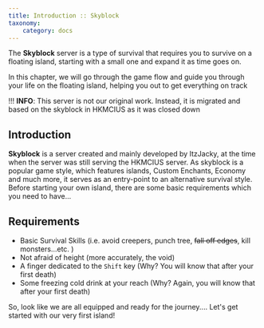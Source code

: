 ```yaml
---
title: Introduction :: Skyblock
taxonomy:
    category: docs
---
```


The **Skyblock** server is a type of survival that requires you to survive on a floating island, starting with a small one and expand it as time goes on.

In this chapter, we will go through the game flow and guide you through your life on the floating island, helping you out to get everything on track

!!! **INFO**: This server is not our original work. Instead, it is migrated and based on the skyblock in HKMCIUS as it was closed down

## Introduction

**Skyblock** is a server created and mainly developed by ItzJacky, at the time when the server was still serving the HKMCIUS server. As skyblock is a popular game style, which features islands, Custom Enchants, Economy and much more, it serves as an entry-point to an alternative survival style. Before starting your own island, there are some basic requirements which you need to have...

## Requirements
* Basic Survival Skills (i.e. avoid creepers, punch tree, ~~fall off edges~~, kill monsters...etc. )
* Not afraid of height (more accurately, the void)
* A finger dedicated to the `Shift` key (Why? You will know that after your first death)
* Some freezing cold drink at your reach (Why? Again, you will know that after your first death)

So, look like we are all equipped and ready for the journey.... Let's get started with our very first island!

